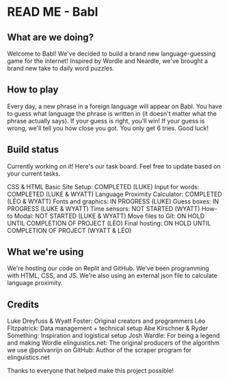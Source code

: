 # READ ME - Babl

## What are we doing?
Welcome to Babl! We've decided to build a brand new language-guessing game for the internet! Inspired by Wordle and Neardle, we've brought a brand new take to daily word puzzles. 

## How to play
Every day, a new phrase in a foreign language will appear on Babl. You have to guess what language the phrase is written in (it doesn't matter what the phrase actually says). If your guess is right, you'll win! If your guess is wrong, we'll tell you how close you got. You only get 6 tries. Good luck!

## Build status
Currently working on it! Here's our task board. Feel free to update based on your current tasks. 

CSS & HTML Basic Site Setup: COMPLETED (LUKE)
Input for words: COMPLETED (LUKE & WYATT)
Language Proximity Calculator: COMPLETED (LÉO & WYATT)
Fonts and graphics: IN PROGRESS (LUKE)
Guess boxes: IN PROGRESS (LUKE & WYATT)
Time sensors: NOT STARTED (WYATT)
How-to Modal: NOT STARTED (LUKE & WYATT)
Move files to Git: ON HOLD UNTIL COMPLETION OF PROJECT (LÉO)
Final hosting: ON HOLD UNTIL COMPLETION OF PROJECT (WYATT & LÉO)

## What we're using
We're hosting our code on Replit and GitHub. We've been programming with HTML, CSS, and JS. We're also using an external json file to calculate language proximity.

## Credits
Luke Dreyfuss & Wyatt Foster: Original creators and programmers
Léo Fitzpatrick: Data management + technical setup
Abe Kirschner & Ryder Something: Inspiration and logistical setup
Josh Wardle: For being a legend and making Wordle
elinguistics.net: The original producers of the algorithm we use
@polvanrijn on GitHub: Author of the scraper program for elinguistics.net

Thanks to everyone that helped make this project possible!